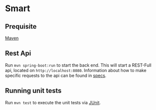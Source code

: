 # Smart 

## Prequisite

[Maven](https://maven.apache.org/download.cgi)

## Rest Api
Run `mvn spring-boot:run` to start the back end. This will start a REST-Full api, located on   `http://localhost:8080`. Information  about  how  to make specific requests to the api can be found  in  [specs](../docs/routesApi.md). 

## Running unit tests

Run `mvn test` to execute the unit tests via [JUnit](https://karma-runner.github.io).

